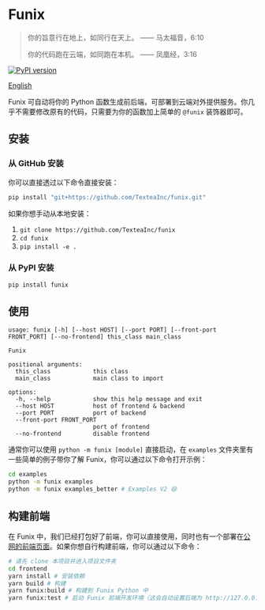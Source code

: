 # Funix

> 你的旨意行在地上，如同行在天上。 —— 马太福音，6:10
> 
> 你的代码跑在云端，如同跑在本机。 —— 凤凰经，3:16

[![PyPI version](https://badge.fury.io/py/funix.svg)](https://badge.fury.io/py/funix)

[English](README.md)

Funix 可自动将你的 Python 函数生成前后端，可部署到云端对外提供服务。你几乎不需要修改原有的代码，只需要为你的函数加上简单的 `@funix` 装饰器即可。

## 安装

### 从 GitHub 安装

你可以直接透过以下命令直接安装：

```bash
pip install "git+https://github.com/TexteaInc/funix.git"
```

如果你想手动从本地安装：

1. `git clone https://github.com/TexteaInc/funix`
2. `cd funix`
3. `pip install -e .`

### 从 PyPI 安装

```bash
pip install funix
```

## 使用

```text
usage: funix [-h] [--host HOST] [--port PORT] [--front-port FRONT_PORT] [--no-frontend] this_class main_class

Funix

positional arguments:
  this_class            this class
  main_class            main class to import

options:
  -h, --help            show this help message and exit
  --host HOST           host of frontend & backend
  --port PORT           port of backend
  --front-port FRONT_PORT
                        port of frontend
  --no-frontend         disable frontend
```

通常你可以使用 `python -m funix [module]` 直接启动，在 `examples` 文件夹里有一些简单的例子带你了解 Funix，你可以通过以下命令打开示例：

```bash
cd examples
python -m funix examples
python -m funix examples_better # Examples V2 😄
```

## 构建前端

在 Funix 中，我们已经打包好了前端，你可以直接使用，同时也有一个部署在[公网的前端页面](https://pdf.textea.io/)。如果你想自行构建前端，你可以通过以下命令：

```bash
# 请先 clone 本项目并进入项目文件夹
cd frontend
yarn install # 安装依赖
yarn build # 构建
yarn funix:build # 构建到 Funix Python 中
yarn funix:test # 启动 Funix 前端开发环境（这会自动设置后端为 http://127.0.0.1:8080）
```
